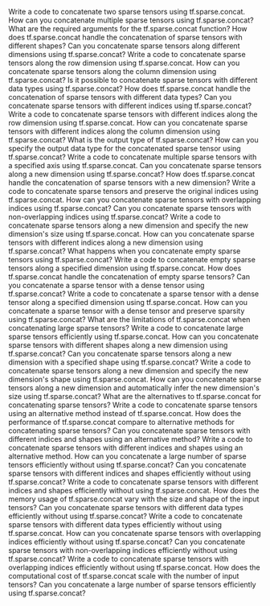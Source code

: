 Write a code to concatenate two sparse tensors using tf.sparse.concat.
How can you concatenate multiple sparse tensors using tf.sparse.concat?
What are the required arguments for the tf.sparse.concat function?
How does tf.sparse.concat handle the concatenation of sparse tensors with different shapes?
Can you concatenate sparse tensors along different dimensions using tf.sparse.concat?
Write a code to concatenate sparse tensors along the row dimension using tf.sparse.concat.
How can you concatenate sparse tensors along the column dimension using tf.sparse.concat?
Is it possible to concatenate sparse tensors with different data types using tf.sparse.concat?
How does tf.sparse.concat handle the concatenation of sparse tensors with different data types?
Can you concatenate sparse tensors with different indices using tf.sparse.concat?
Write a code to concatenate sparse tensors with different indices along the row dimension using tf.sparse.concat.
How can you concatenate sparse tensors with different indices along the column dimension using tf.sparse.concat?
What is the output type of tf.sparse.concat?
How can you specify the output data type for the concatenated sparse tensor using tf.sparse.concat?
Write a code to concatenate multiple sparse tensors with a specified axis using tf.sparse.concat.
Can you concatenate sparse tensors along a new dimension using tf.sparse.concat?
How does tf.sparse.concat handle the concatenation of sparse tensors with a new dimension?
Write a code to concatenate sparse tensors and preserve the original indices using tf.sparse.concat.
How can you concatenate sparse tensors with overlapping indices using tf.sparse.concat?
Can you concatenate sparse tensors with non-overlapping indices using tf.sparse.concat?
Write a code to concatenate sparse tensors along a new dimension and specify the new dimension's size using tf.sparse.concat.
How can you concatenate sparse tensors with different indices along a new dimension using tf.sparse.concat?
What happens when you concatenate empty sparse tensors using tf.sparse.concat?
Write a code to concatenate empty sparse tensors along a specified dimension using tf.sparse.concat.
How does tf.sparse.concat handle the concatenation of empty sparse tensors?
Can you concatenate a sparse tensor with a dense tensor using tf.sparse.concat?
Write a code to concatenate a sparse tensor with a dense tensor along a specified dimension using tf.sparse.concat.
How can you concatenate a sparse tensor with a dense tensor and preserve sparsity using tf.sparse.concat?
What are the limitations of tf.sparse.concat when concatenating large sparse tensors?
Write a code to concatenate large sparse tensors efficiently using tf.sparse.concat.
How can you concatenate sparse tensors with different shapes along a new dimension using tf.sparse.concat?
Can you concatenate sparse tensors along a new dimension with a specified shape using tf.sparse.concat?
Write a code to concatenate sparse tensors along a new dimension and specify the new dimension's shape using tf.sparse.concat.
How can you concatenate sparse tensors along a new dimension and automatically infer the new dimension's size using tf.sparse.concat?
What are the alternatives to tf.sparse.concat for concatenating sparse tensors?
Write a code to concatenate sparse tensors using an alternative method instead of tf.sparse.concat.
How does the performance of tf.sparse.concat compare to alternative methods for concatenating sparse tensors?
Can you concatenate sparse tensors with different indices and shapes using an alternative method?
Write a code to concatenate sparse tensors with different indices and shapes using an alternative method.
How can you concatenate a large number of sparse tensors efficiently without using tf.sparse.concat?
Can you concatenate sparse tensors with different indices and shapes efficiently without using tf.sparse.concat?
Write a code to concatenate sparse tensors with different indices and shapes efficiently without using tf.sparse.concat.
How does the memory usage of tf.sparse.concat vary with the size and shape of the input tensors?
Can you concatenate sparse tensors with different data types efficiently without using tf.sparse.concat?
Write a code to concatenate sparse tensors with different data types efficiently without using tf.sparse.concat.
How can you concatenate sparse tensors with overlapping indices efficiently without using tf.sparse.concat?
Can you concatenate sparse tensors with non-overlapping indices efficiently without using tf.sparse.concat?
Write a code to concatenate sparse tensors with overlapping indices efficiently without using tf.sparse.concat.
How does the computational cost of tf.sparse.concat scale with the number of input tensors?
Can you concatenate a large number of sparse tensors efficiently using tf.sparse.concat?